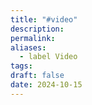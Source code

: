 ```yaml
---
title: "#video"
description: 
permalink: 
aliases:
  - label Video
tags: 
draft: false
date: 2024-10-15
---
```

